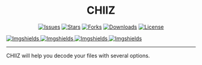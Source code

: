 <div align="center">
  <h1>CHIIZ</h1>
  
  [![Issues](https://img.shields.io/github/issues/Shio7/CHIIZ?style=for-the-badge)](https://github.com/Shio7/CHIIZ/issues)
  [![Stars](https://img.shields.io/github/stars/Shio7/CHIIZ?style=for-the-badge)](https://github.com/Shio7/CHIIZ)
  [![Forks](https://img.shields.io/github/forks/Shio7/CHIIZ?style=for-the-badge)](https://github.com/Shio7/CHIIZ/forks)
  [![Downloads](https://img.shields.io/github/downloads/Shio7/CHIIZ/total?style=for-the-badge)](https://github.com/Shio7/CHIIZ/releases)
  [![License](https://img.shields.io/github/license/Shio7/CHIIZ?style=for-the-badge)](https://github.com/Shio7/CHIIZ)
  
  </div>
  <a href="https://github.com/Shio7/CHIIZ">
    <img src="https://img.shields.io/github/issues/Shio7/CHIIZ?style=for-the-badge&logo=appveyor"
         alt="Imgshields">
  </a>
  <a href="https://github.com/Shio7/CHIIZ">
    <img src="https://img.shields.io/github/stars/Shio7/CHIIZ?style=for-the-badge&logo=appveyor"
         alt="Imgshields">
  </a>
  </a>
  <a href="https://github.com/Shio7/CHIIZ">
    <img src="https://img.shields.io/github/forks/Shio7/CHIIZ?style=for-the-badge&logo=appveyor"
         alt="Imgshields">
  </a>
  <a href="https://github.com/Shio7/CHIIZ">
    <img src="https://img.shields.io/github/license/Shio7/CHIIZ?style=for-the-badge&logo=appveyor"
         alt="Imgshields">  
  </a>   
  

<hr>
CHIIZ will help you decode your files with several options.
